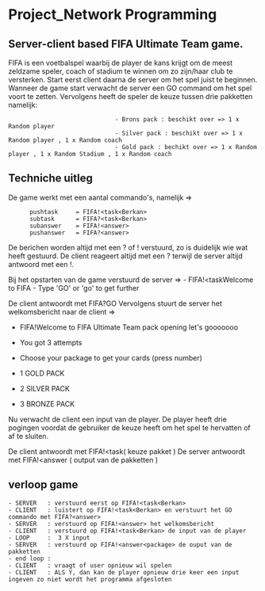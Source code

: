 # Project_Network Programming


## Server-client based FIFA Ultimate Team game.

FIFA is een voetbalspel waarbij de player de kans krijgt om de meest zeldzame speler, coach of stadium te winnen om zo zijn/haar club te versterken.
Start eerst client daarna de server om het spel juist te beginnen. Wanneer de game start verwacht de server een GO command om het spel voort te zetten. Vervolgens heeft de speler de keuze tussen drie pakketten namelijk: 


                                  - Brons pack : beschikt over => 1 x Random player 
                                  - Silver pack : beschikt over => 1 x Random player , 1 x Random coach
                                  - Gold pack : bechikt over => 1 x Random player , 1 x Random Stadium , 1 x Random coach
                                  
                                  
## Techniche uitleg

De game werkt met een aantal commando's, namelijk =>

          pushtask     = FIFA!<task<Berkan> 
          subtask      = FIFA?<task<Berkan>
          subanswer    = FIFA!<answer>   
          pushanswer   = FIFA?<answer>    
  
De berichen worden altijd met een ? of ! verstuurd, zo is duidelijk wie wat heeft gestuurd. De client reageert altijd met een ? terwijl de server altijd antwoord met een !. 

Bij het opstarten van de game verstuurd de server =>            -   FIFA!<task<Berkan>Welcome to FIFA
                                                                -   Type 'GO' or 'go' to get further
  
  
De client antwoordt met FIFA?<answer>GO
Vervolgens stuurt de server het welkomsbericht naar de client =>  
  
  - FIFA!<answer>Welcome to FIFA Ultimate Team pack opening let's gooooooo
                                                                  
  
  -  You got 3 attempts
                                                                  
  
  -  Choose your package to get your cards (press number)
                                                                  
  
  -  1 GOLD PACK
                                                                  
  
  -  2 SILVER PACK
                                                                  
  
  -  3 BRONZE PACK
  
  Nu verwacht de client een input van de player.
  De player heeft drie pogingen voordat de gebruiker de keuze heeft om het spel te hervatten of af te sluiten. 
  
  De client antwoordt met FIFA!<task<Berkan>( keuze pakket )
  De server antwoordt met FIFA!<answer<package> ( output van de pakketten )
  
  ## verloop game
```
- SERVER   : verstuurd eerst op FIFA!<task<Berkan>   
- CLIENT   : luistert op FIFA!<task<Berkan> en verstuurt het GO commando met FIFA?<answer>
- SERVER   : verstuurd op FIFA!<answer> het welkomsbericht
- CLIENT   : verstuurd op FIFA!<task<Berkan> de input van de player 
- LOOP     :  3 X input
- SERVER   : verstuurd op FIFA!<answer<package> de ouput van de pakketten
- end loop :
- CLIENT   : vraagt of user opnieuw wil spelen
- CLIENT   : ALS Y, dan kan de player opnieuw drie keer een input ingeven zo niet wordt het programma afgesloten
```
  
  
  

